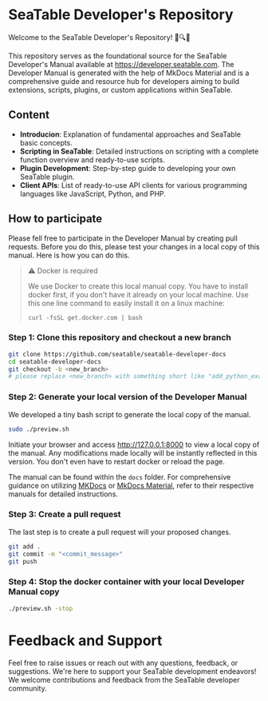 # SeaTable Developer's Repository

Welcome to the SeaTable Developer's Repository! 🌊🔍✨

This repository serves as the foundational source for the SeaTable Developer's Manual available at https://developer.seatable.com. The Developer Manual is generated with the help of MkDocs Material and is a comprehensive guide and resource hub for developers aiming to build extensions, scripts, plugins, or custom applications within SeaTable.

## Content

- **Introducion**: Explanation of fundamental approaches and SeaTable basic concepts.
- **Scripting in SeaTable**: Detailed instructions on scripting with a complete function overview and ready-to-use scripts.
- **Plugin Development**: Step-by-step guide to developing your own SeaTable plugin.
- **Client APIs**: List of ready-to-use API clients for various programming languages like JavaScript, Python, and PHP.

## How to participate

Please fell free to participate in the Developer Manual by creating pull requests. Before you do this, please test your changes in a local copy of this manual. Here is how you can do this.

> :warning: Docker is required
>
> We use Docker to create this local manual copy. You have to install docker first, if you don't have it already on your local machine. Use this one line command to easily install it on a linux machine:
>
> `curl -fsSL get.docker.com | bash`

### Step 1: Clone this repository and checkout a new branch

```bash
git clone https://github.com/seatable/seatable-developer-docs
cd seatable-developer-docs
git checkout -b <new_branch>
# please replace <new_branch> with something short like "add_python_example"
```

### Step 2: Generate your local version of the Developer Manual

We developed a tiny bash script to generate the local copy of the manual.

```bash
sudo ./preview.sh
```

Initiate your browser and access http://127.0.0.1:8000 to view a local copy of the manual. Any modifications made locally will be instantly reflected in this version. You don't even have to restart docker or reload the page.

The manual can be found within the `docs` folder. For comprehensive guidance on utilizing [MKDocs](https://www.mkdocs.org/user-guide/) or [MkDocs Material](https://squidfunk.github.io/mkdocs-material/), refer to their respective manuals for detailed instructions.

### Step 3: Create a pull request

The last step is to create a pull request will your proposed changes.

```bash
git add .
git commit -m "<commit_message>"
git push
```

### Step 4: Stop the docker container with your local Developer Manual copy

```bash
./preview.sh -stop
```

# Feedback and Support

Feel free to raise issues or reach out with any questions, feedback, or suggestions. We're here to support your SeaTable development endeavors! We welcome contributions and feedback from the SeaTable developer community.
